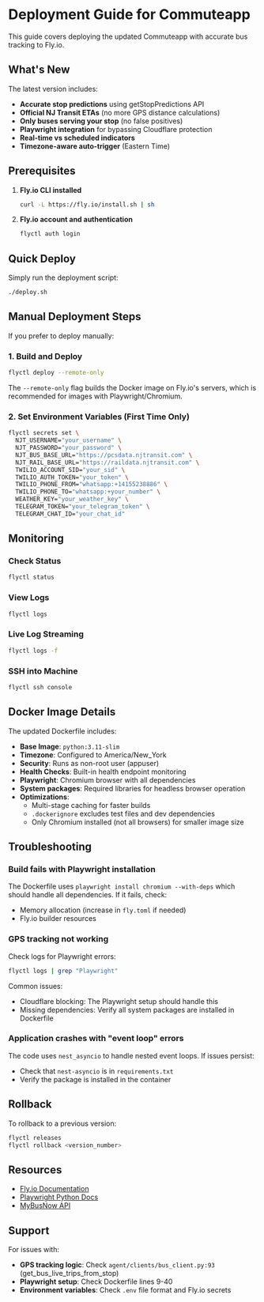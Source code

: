 # Deployment Guide for Commuteapp

This guide covers deploying the updated Commuteapp with accurate bus tracking to Fly.io.

## What's New

The latest version includes:
- **Accurate stop predictions** using getStopPredictions API
- **Official NJ Transit ETAs** (no more GPS distance calculations)
- **Only buses serving your stop** (no false positives)
- **Playwright integration** for bypassing Cloudflare protection
- **Real-time vs scheduled indicators**
- **Timezone-aware auto-trigger** (Eastern Time)

## Prerequisites

1. **Fly.io CLI installed**
   ```bash
   curl -L https://fly.io/install.sh | sh
   ```

2. **Fly.io account and authentication**
   ```bash
   flyctl auth login
   ```

## Quick Deploy

Simply run the deployment script:

```bash
./deploy.sh
```

## Manual Deployment Steps

If you prefer to deploy manually:

### 1. Build and Deploy

```bash
flyctl deploy --remote-only
```

The `--remote-only` flag builds the Docker image on Fly.io's servers, which is recommended for images with Playwright/Chromium.

### 2. Set Environment Variables (First Time Only)

```bash
flyctl secrets set \
  NJT_USERNAME="your_username" \
  NJT_PASSWORD="your_password" \
  NJT_BUS_BASE_URL="https://pcsdata.njtransit.com" \
  NJT_RAIL_BASE_URL="https://raildata.njtransit.com" \
  TWILIO_ACCOUNT_SID="your_sid" \
  TWILIO_AUTH_TOKEN="your_token" \
  TWILIO_PHONE_FROM="whatsapp:+14155238886" \
  TWILIO_PHONE_TO="whatsapp:+your_number" \
  WEATHER_KEY="your_weather_key" \
  TELEGRAM_TOKEN="your_telegram_token" \
  TELEGRAM_CHAT_ID="your_chat_id"
```

## Monitoring

### Check Status
```bash
flyctl status
```

### View Logs
```bash
flyctl logs
```

### Live Log Streaming
```bash
flyctl logs -f
```

### SSH into Machine
```bash
flyctl ssh console
```

## Docker Image Details

The updated Dockerfile includes:

- **Base Image**: `python:3.11-slim`
- **Timezone**: Configured to America/New_York
- **Security**: Runs as non-root user (appuser)
- **Health Checks**: Built-in health endpoint monitoring
- **Playwright**: Chromium browser with all dependencies
- **System packages**: Required libraries for headless browser operation
- **Optimizations**:
  - Multi-stage caching for faster builds
  - `.dockerignore` excludes test files and dev dependencies
  - Only Chromium installed (not all browsers) for smaller image size

## Troubleshooting

### Build fails with Playwright installation
The Dockerfile uses `playwright install chromium --with-deps` which should handle all dependencies. If it fails, check:
- Memory allocation (increase in `fly.toml` if needed)
- Fly.io builder resources

### GPS tracking not working
Check logs for Playwright errors:
```bash
flyctl logs | grep "Playwright"
```

Common issues:
- Cloudflare blocking: The Playwright setup should handle this
- Missing dependencies: Verify all system packages are installed in Dockerfile

### Application crashes with "event loop" errors
The code uses `nest_asyncio` to handle nested event loops. If issues persist:
- Check that `nest-asyncio` is in `requirements.txt`
- Verify the package is installed in the container

## Rollback

To rollback to a previous version:
```bash
flyctl releases
flyctl rollback <version_number>
```

## Resources

- [Fly.io Documentation](https://fly.io/docs/)
- [Playwright Python Docs](https://playwright.dev/python/docs/intro)
- [MyBusNow API](https://mybusnow.njtransit.com)

## Support

For issues with:
- **GPS tracking logic**: Check `agent/clients/bus_client.py:93` (get_bus_live_trips_from_stop)
- **Playwright setup**: Check Dockerfile lines 9-40
- **Environment variables**: Check `.env` file format and Fly.io secrets
